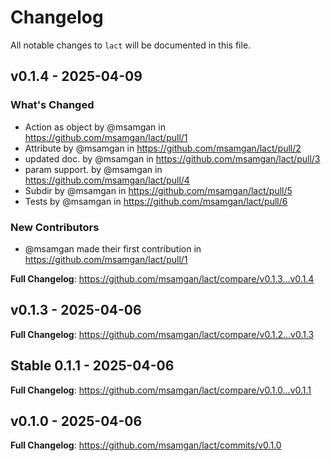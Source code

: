 # Changelog

All notable changes to `lact` will be documented in this file.

## v0.1.4 - 2025-04-09

### What's Changed

* Action as object by @msamgan in https://github.com/msamgan/lact/pull/1
* Attribute by @msamgan in https://github.com/msamgan/lact/pull/2
* updated doc. by @msamgan in https://github.com/msamgan/lact/pull/3
* param support. by @msamgan in https://github.com/msamgan/lact/pull/4
* Subdir by @msamgan in https://github.com/msamgan/lact/pull/5
* Tests by @msamgan in https://github.com/msamgan/lact/pull/6

### New Contributors

* @msamgan made their first contribution in https://github.com/msamgan/lact/pull/1

**Full Changelog**: https://github.com/msamgan/lact/compare/v0.1.3...v0.1.4

## v0.1.3 - 2025-04-06

**Full Changelog**: https://github.com/msamgan/lact/compare/v0.1.2...v0.1.3

## Stable 0.1.1 - 2025-04-06

**Full Changelog**: https://github.com/msamgan/lact/compare/v0.1.0...v0.1.1

## v0.1.0 - 2025-04-06

**Full Changelog**: https://github.com/msamgan/lact/commits/v0.1.0
